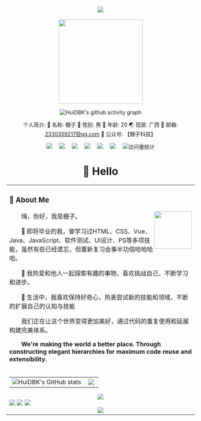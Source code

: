<div align="center">
 <!--  动态打字效果 -->
<h1 align="center">
  <a href="https://sunguoqi.com/">
    <img src="https://readme-typing-svg.herokuapp.com/?lines=console.log(%22Hello%2C%20World!%22);一起学习与分享快乐!&center=true&size=27">
  </a>
</h1>

  <!-- knock code pictures 敲代码的图片 -->
  <picture>
    <source media="(prefers-color-scheme: dark)" srcset="https://cdn.jsdelivr.net/gh/sun0225SUN/sun0225SUN/assets/images/coding.gif" />
     <source media="(prefers-color-scheme: light)" srcset="https://cdn.jsdelivr.net/gh/sun0225SUN/sun0225SUN/assets/images/developer.svg" height="225px" /> 
    <img src="https://cdn.jsdelivr.net/gh/sun0225SUN/sun0225SUN/assets/images/coding.gif" />
  </picture>

![HuiDBK's github activity graph](https://raw.githubusercontent.com/xiaopao6/xiaopao6/output/github-contribution-grid-snake.svg)

个人简介:
🤗 名称: 棚子
👦 性别: 男
🧭 年龄: 20
🌏 现居: 广西
📩 邮箱: 2330359217@qq.com
🥑 公众号: 【棚子科技】

 <!-- profile logo 个人资料徽标 -->
  <div>
    <a href="https://wpzllq.cn/" target="_blank"><img src="https://img.shields.io/badge/Website-博客-blue" /></a>&emsp;
    <a href="https://space.bilibili.com/2122964618?spm_id_from=333.788.0.0"><img src="https://img.shields.io/badge/Bilibili-B站-ff69b4" /></a>&emsp;
    <a href="https://www.youtube.com/channel/UCcMUTzyZMOCNw1vlMEWLLZw"><img src="https://img.shields.io/badge/YouTube-油管-c32136" /></a>&emsp;
    <a href="https://gya.wpzllq.cn/abb652fd1df462373854558449826b7.jpg"><img src="https://img.shields.io/badge/WeChat-微信-07c160" /></a>&emsp;
    <a href="https://blog.csdn.net/qq_40835779?type=blog"><img src="https://img.shields.io/badge/CSDN-论坛-c32136" /></a>&emsp;
    <a href="https://www.zhihu.com/people/xiao-pao-81-84-91?utm_source=article-pc-editor"><img src="https://img.shields.io/badge/Zhihu-知乎-blue" /></a>&emsp;
    <!-- visitor statistics logo 访问量统计徽标 -->
    <img src="https://komarev.com/ghpvc/?username=xiaopao6&label=Views&color=0e75b6&style=flat" alt="访问量统计" />
  </div>

#  🙋 Hello

<table>
  
<tr><td>

### 🤺 About Me

<img align="right" width="100" style="margin-left: -20px;" src="https://gya.wpzllq.cn/11%20(2).png" />

<p>&emsp;&emsp;嗨，你好，我是棚子。</p>
<p>&emsp;&emsp;🔭 即将毕业的我，曾学习过HTML、CSS、Vue、Java、JavaScript、软件测试、UI设计、PS等多项技能，虽然有些已经遗忘，但重新复习会事半功倍哈哈哈哈。</p>
<p>&emsp;&emsp;👯 我热爱和他人一起探索有趣的事物，喜欢挑战自己，不断学习和进步。</p>
<p>&emsp;&emsp;🌱 生活中，我喜欢保持好奇心，热衷尝试新的技能和领域，不断的扩展自己的认知与技能</p>
<p>&emsp;&emsp;我们正在让这个世界变得更加美好，通过代码的重复使用和延展构建完美体系。</p>
<p>&emsp;&emsp;<strong>We're making the world a better place. Through constructing elegant hierarchies for maximum code reuse and extensibility.</strong></p>

</td></tr>


<tr><td>
  
<table border=0>
  <tr>
    <td><img src="https://github-readme-stats.vercel.app/api?username=xiaopao6&show_icons=true&count_private=true&theme=vue-light&hide_border=true" alt="HuiDBK's GitHub stats" style="zoom:100%;" align="left"/>
  <td><img src="https://github-readme-stats.vercel.app/api/top-langs/?username=xiaopao6&hide_title=true&hide_border=true&layout=compact&langs_count=6&text_color=000&" style="zoom:100%;" align="left"/></td>
  </tr>
</table>

<div align="center">
  <img  src="https://github-profile-trophy.vercel.app/?username=xiaopao6&theme=gruvbox&row=1&column=7&no-frame=true&no-bg=true" />
</div>
<span >
	<img  src="https://img.shields.io/badge/-HTML5-E34F26?style=flat-square&logo=html5&logoColor=white" />
	<img  src="https://img.shields.io/badge/-CSS3-1572B6?style=flat-square&logo=css3" />
	<img  src="https://img.shields.io/badge/-JavaScript-oringe?style=flat-square&logo=javascript" />
</span>
<div align="center">
    <img  src="https://github-readme-streak-stats.herokuapp.com/?user=sun0225SUN" />
</div>


</div>
